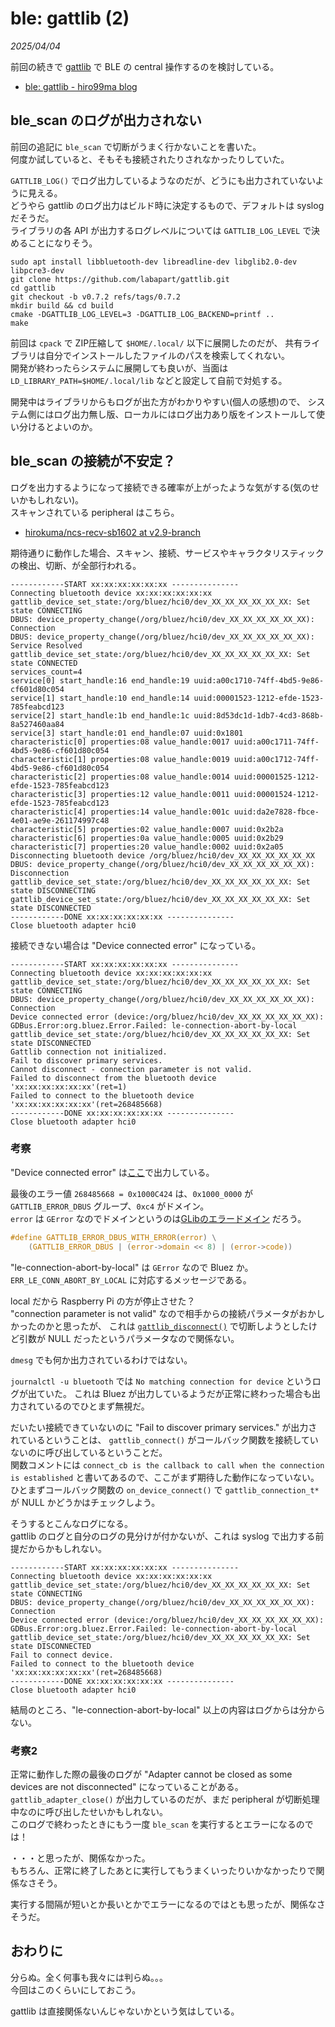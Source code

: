 # ble: gattlib (2)

_2025/04/04_

前回の続きで [gattlib](https://github.com/labapart/gattlib) で BLE の central 操作するのを検討している。  

* [ble: gattlib - hiro99ma blog](https://blog.hirokuma.work/2025/03/20250331-ble.html)

## ble_scan のログが出力されない

前回の追記に `ble_scan` で切断がうまく行かないことを書いた。  
何度か試していると、そもそも接続されたりされなかったりしていた。

`GATTLIB_LOG()` でログ出力しているようなのだが、どうにも出力されていないように見える。  
どうやら gattlib のログ出力はビルド時に決定するもので、デフォルトは syslog だそうだ。  
ライブラリの各 API が出力するログレベルについては `GATTLIB_LOG_LEVEL` で決めることになりそう。

```console
sudo apt install libbluetooth-dev libreadline-dev libglib2.0-dev libpcre3-dev
git clone https://github.com/labapart/gattlib.git
cd gattlib
git checkout -b v0.7.2 refs/tags/0.7.2
mkdir build && cd build
cmake -DGATTLIB_LOG_LEVEL=3 -DGATTLIB_LOG_BACKEND=printf ..
make
```

前回は `cpack` で ZIP圧縮して `$HOME/.local/` 以下に展開したのだが、
共有ライブラリは自分でインストールしたファイルのパスを検索してくれない。  
開発が終わったらシステムに展開しても良いが、当面は `LD_LIBRARY_PATH=$HOME/.local/lib` などと設定して自前で対処する。  

開発中はライブラリからもログが出た方がわかりやすい(個人の感想)ので、
システム側にはログ出力無し版、ローカルにはログ出力あり版をインストールして使い分けるとよいのか。

## ble_scan の接続が不安定？

ログを出力するようになって接続できる確率が上がったような気がする(気のせいかもしれない)。  
スキャンされている peripheral はこちら。

* [hirokuma/ncs-recv-sb1602 at v2.9-branch](https://github.com/hirokuma/ncs-recv-sb1602/tree/v2.9-branch)

期待通りに動作した場合、スキャン、接続、サービスやキャラクタリスティックの検出、切断、が全部行われる。

```log
------------START xx:xx:xx:xx:xx:xx ---------------
Connecting bluetooth device xx:xx:xx:xx:xx:xx
gattlib_device_set_state:/org/bluez/hci0/dev_XX_XX_XX_XX_XX_XX: Set state CONNECTING
DBUS: device_property_change(/org/bluez/hci0/dev_XX_XX_XX_XX_XX_XX): Connection
DBUS: device_property_change(/org/bluez/hci0/dev_XX_XX_XX_XX_XX_XX): Service Resolved
gattlib_device_set_state:/org/bluez/hci0/dev_XX_XX_XX_XX_XX_XX: Set state CONNECTED
services_count=4
service[0] start_handle:16 end_handle:19 uuid:a00c1710-74ff-4bd5-9e86-cf601d80c054
service[1] start_handle:10 end_handle:14 uuid:00001523-1212-efde-1523-785feabcd123
service[2] start_handle:1b end_handle:1c uuid:8d53dc1d-1db7-4cd3-868b-8a527460aa84
service[3] start_handle:01 end_handle:07 uuid:0x1801
characteristic[0] properties:08 value_handle:0017 uuid:a00c1711-74ff-4bd5-9e86-cf601d80c054
characteristic[1] properties:08 value_handle:0019 uuid:a00c1712-74ff-4bd5-9e86-cf601d80c054
characteristic[2] properties:08 value_handle:0014 uuid:00001525-1212-efde-1523-785feabcd123
characteristic[3] properties:12 value_handle:0011 uuid:00001524-1212-efde-1523-785feabcd123
characteristic[4] properties:14 value_handle:001c uuid:da2e7828-fbce-4e01-ae9e-261174997c48
characteristic[5] properties:02 value_handle:0007 uuid:0x2b2a
characteristic[6] properties:0a value_handle:0005 uuid:0x2b29
characteristic[7] properties:20 value_handle:0002 uuid:0x2a05
Disconnecting bluetooth device /org/bluez/hci0/dev_XX_XX_XX_XX_XX_XX
DBUS: device_property_change(/org/bluez/hci0/dev_XX_XX_XX_XX_XX_XX): Disconnection
gattlib_device_set_state:/org/bluez/hci0/dev_XX_XX_XX_XX_XX_XX: Set state DISCONNECTING
gattlib_device_set_state:/org/bluez/hci0/dev_XX_XX_XX_XX_XX_XX: Set state DISCONNECTED
------------DONE xx:xx:xx:xx:xx:xx ---------------
Close bluetooth adapter hci0
```

接続できない場合は "Device connected error" になっている。

```log
------------START xx:xx:xx:xx:xx:xx ---------------
Connecting bluetooth device xx:xx:xx:xx:xx:xx
gattlib_device_set_state:/org/bluez/hci0/dev_XX_XX_XX_XX_XX_XX: Set state CONNECTING
DBUS: device_property_change(/org/bluez/hci0/dev_XX_XX_XX_XX_XX_XX): Connection
Device connected error (device:/org/bluez/hci0/dev_XX_XX_XX_XX_XX_XX): GDBus.Error:org.bluez.Error.Failed: le-connection-abort-by-local
gattlib_device_set_state:/org/bluez/hci0/dev_XX_XX_XX_XX_XX_XX: Set state DISCONNECTED
Gattlib connection not initialized.
Fail to discover primary services.
Cannot disconnect - connection parameter is not valid.
Failed to disconnect from the bluetooth device 'xx:xx:xx:xx:xx:xx'(ret=1)
Failed to connect to the bluetooth device 'xx:xx:xx:xx:xx:xx'(ret=268485668)
------------DONE xx:xx:xx:xx:xx:xx ---------------
Close bluetooth adapter hci0
```

### 考察

"Device connected error" は[ここ](https://github.com/labapart/gattlib/blob/master/dbus/gattlib.c#L269-L271)で出力している。  

最後のエラー値 `268485668 = 0x1000C424` は、`0x1000_0000` が `GATTLIB_ERROR_DBUS` グループ、`0xc4` がドメイン。  
`error` は `GError` なのでドメインというのは[GLibのエラードメイン](https://docs.gtk.org/glib/error-reporting.html#error-domains) だろう。

```c
#define GATTLIB_ERROR_DBUS_WITH_ERROR(error) \
	(GATTLIB_ERROR_DBUS | (error->domain << 8) | (error->code))
```

"le-connection-abort-by-local" は `GError` なので Bluez か。
`ERR_LE_CONN_ABORT_BY_LOCAL` に対応するメッセージである。

local だから Raspberry Pi の方が停止させた？  
"connection parameter is not valid" なので相手からの接続パラメータがおかしかったのかと思ったが、
これは [`gattlib_disconnect()`](https://github.com/labapart/gattlib/blob/master/dbus/gattlib.c#L360) で切断しようとしたけど引数が NULL だったというパラメータなので関係ない。

`dmesg` でも何か出力されているわけではない。

`journalctl -u bluetooth` では `No matching connection for device` というログが出ていた。
これは Bluez が出力しているようだが正常に終わった場合も出力されているのでひとまず無視だ。

だいたい接続できていないのに "Fail to discover primary services." が出力されているということは、
`gattlib_connect()` がコールバック関数を接続していないのに呼び出しているということだ。  
関数コメントには `connect_cb is the callback to call when the connection is established` と書いてあるので、ここがまず期待した動作になっていない。  
ひとまずコールバック関数の `on_device_connect()` で `gattlib_connection_t*` が NULL かどうかはチェックしよう。

そうするとこんなログになる。  
gattlib のログと自分のログの見分けが付かないが、これは syslog で出力する前提だからかもしれない。

```log
------------START xx:xx:xx:xx:xx:xx ---------------
Connecting bluetooth device xx:xx:xx:xx:xx:xx
gattlib_device_set_state:/org/bluez/hci0/dev_XX_XX_XX_XX_XX_XX: Set state CONNECTING
DBUS: device_property_change(/org/bluez/hci0/dev_XX_XX_XX_XX_XX_XX): Connection
Device connected error (device:/org/bluez/hci0/dev_XX_XX_XX_XX_XX_XX): GDBus.Error:org.bluez.Error.Failed: le-connection-abort-by-local
gattlib_device_set_state:/org/bluez/hci0/dev_XX_XX_XX_XX_XX_XX: Set state DISCONNECTED
Fail to connect device.
Failed to connect to the bluetooth device 'xx:xx:xx:xx:xx:xx'(ret=268485668)
------------DONE xx:xx:xx:xx:xx:xx ---------------
Close bluetooth adapter hci0
```

結局のところ、"le-connection-abort-by-local" 以上の内容はログからは分からない。

### 考察2

正常に動作した際の最後のログが "Adapter cannot be closed as some devices are not disconnected" になっていることがある。
`gattlib_adapter_close()` が出力しているのだが、まだ peripheral が切断処理中なのに呼び出したせいかもしれない。  
このログで終わったときにもう一度 `ble_scan` を実行するとエラーになるのでは！

・・・と思ったが、関係なかった。  
もちろん、正常に終了したあとに実行してもうまくいったりいかなかったりで関係なさそう。

実行する間隔が短いとか長いとかでエラーになるのではとも思ったが、関係なさそうだ。

## おわりに

分らぬ。全く何事も我々には判らぬ。。。  
今回はこのくらいにしておこう。

gattlib は直接関係ないんじゃないかという気はしている。
